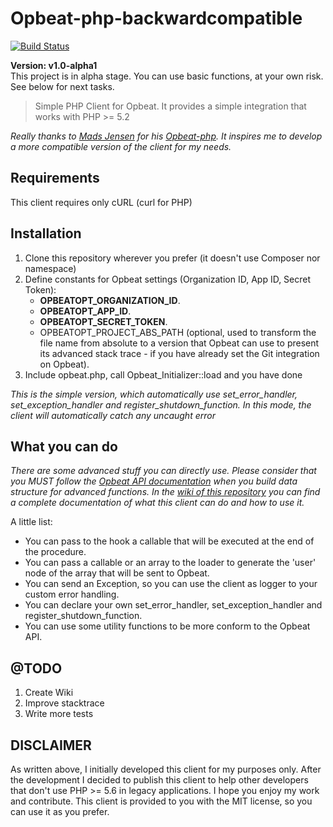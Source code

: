 Opbeat-php-backwardcompatible
=============================

[![Build Status](https://travis-ci.org/savo92/opbeat-php-backwardcompatible.svg?branch=master)](https://travis-ci.org/savo92/opbeat-php-backwardcompatible)  
  
**Version: v1.0-alpha1**  
This project is in alpha stage. You can use basic functions, at your own risk.  
See below for next tasks.  
  
  
> Simple PHP Client for Opbeat. It provides a simple integration that works with PHP \>= 5.2

_Really thanks to [Mads Jensen](https://github.com/madsleejensen) for his [Opbeat-php](https://github.com/madsleejensen/opbeat-php). It inspires me to develop a more compatible version of the client for my needs._  
  
  
## Requirements
This client requires only cURL (curl for PHP)

## Installation
1. Clone this repository wherever you prefer (it doesn't use Composer nor namespace)
2. Define constants for Opbeat settings (Organization ID, App ID, Secret Token):  
    * **OPBEATOPT\_ORGANIZATION\_ID**.  
    * **OPBEATOPT\_APP\_ID**.
    * **OPBEATOPT\_SECRET\_TOKEN**.
    * OPBEATOPT\_PROJECT\_ABS\_PATH (optional, used to transform the file name from absolute to a version that Opbeat can use to present  its advanced stack trace - if you have already set the Git integration on Opbeat).
3. Include opbeat.php, call Opbeat_Initializer::load and you have done
  
*This is the simple version, which automatically use set\_error\_handler, set\_exception\_handler and register\_shutdown\_function. In this mode, the client will automatically catch any uncaught error*  

## What you can do
_There are some advanced stuff you can directly use. Please consider that you MUST follow the [Opbeat API documentation](https://opbeat.com/docs/api/intake/v1/#-error-logging-) when you build data structure for advanced functions. In the [wiki of this repository](https://github.com/savo92/opbeat-php-backwardcompatible/wiki) you can find a complete documentation of what this client can do and how to use it._  
  
A little list:
* You can pass to the hook a callable that will be executed at the end of the procedure.
* You can pass a callable or an array to the loader to generate the 'user' node of the array that will be sent to Opbeat.
* You can send an Exception, so you can use the client as logger to your custom error handling.
* You can declare your own set\_error\_handler, set\_exception\_handler and register\_shutdown\_function.
* You can use some utility functions to be more conform to the Opbeat API.
  
## @TODO  
1. Create Wiki
2. Improve stacktrace
3. Write more tests

## DISCLAIMER
As written above, I initially developed this client for my purposes only. After the development I decided to publish this client to help other developers that don't use PHP \>= 5.6 in legacy applications. I hope you enjoy my work and contribute.
This client is provided to you with the MIT license, so you can use it as you prefer.
